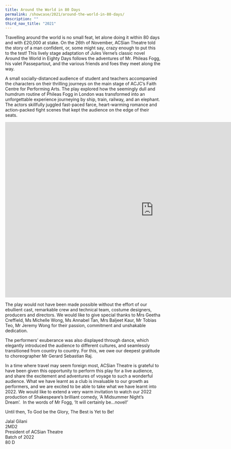 ```yaml
---
title: Around the World in 80 Days
permalink: /showcase/2021/around-the-world-in-80-days/
description: ""
third_nav_title: "2021"
---
```

Travelling around the world is no small feat, let alone doing it within 80 days and with £20,000 at stake. On the 26th of November, ACSian Theatre told the story of a man confident, or, some might say, crazy enough to put this to the test! This lively stage adaptation of Jules Verne’s classic novel Around the World in Eighty Days follows the adventures of Mr. Phileas Fogg, his valet Passepartout, and the various friends and foes they meet along the way.&nbsp;

A small socially-distanced audience of student and teachers accompanied the characters on their thrilling journeys on the main stage of ACJC’s Faith Centre for Performing Arts. The play explored how the seemingly dull and humdrum routine of Phileas Fogg in London was transformed into an unforgettable experience journeying by ship, train, railway, and an elephant. The actors skillfully juggled fast-paced farce, heart-warming romance and action-packed fight scenes that kept the audience on the edge of their seats.

<iframe allowfullscreen="true" height="569" width="960" frameborder="0" src="https://docs.google.com/presentation/d/e/2PACX-1vQSvkCxfbTiVOHEHZjOIRQsJoIlPsE8poqm7-gZoziWNdvTau69n7WmiF2FPz3TBs55rz0lnG0rKQ0a/embed?start=false&amp;loop=false&amp;delayms=3000"></iframe>

The play would not have been made possible without the effort of our ebullient cast, remarkable crew and technical team, costume designers, producers and directors. We would like to give special thanks to Mrs Geetha Creffield, Ms Michelle Wong, Ms Annabel Tan, Mrs Baljeet Kaur, Mr Tobias Teo, Mr Jeremy Wong for their passion, commitment and unshakable dedication.&nbsp;&nbsp;

  

The performers’ exuberance was also displayed through dance, which elegantly introduced the audience to different cultures, and seamlessly transitioned from country to country. For this, we owe our deepest gratitude to choreographer Mr Gerard Sebastian Raj.&nbsp;

  

In a time where travel may seem foreign most, ACSian Theatre is grateful to have been given this opportunity to perform this play for a live audience, and share the excitement and adventures of voyage to such a wonderful audience. What we have learnt as a club is invaluable to our growth as performers, and we are excited to be able to take what we have learnt into 2022. We would like to extend a very warm invitation to watch our 2022 production of Shakespeare’s brilliant comedy, ‘A Midsummer Night’s Dream’.&nbsp; In the words of Mr Fogg, ‘It will certainly be…novel!’

  

Until then, To God be the Glory, The Best is Yet to Be!

  

Jalal Gilani&nbsp;<br>
2MD2<br>
President of ACSian Theatre&nbsp;<br>
Batch of 2022<br>
80 D